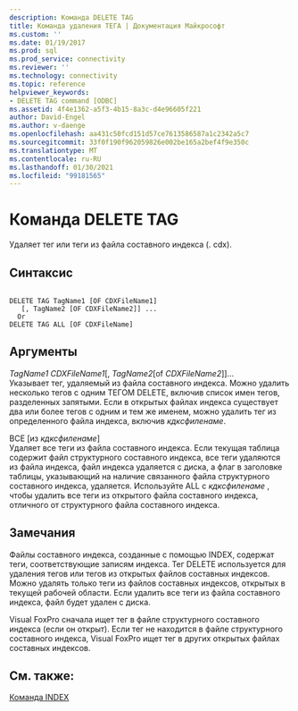 ```yaml
---
description: Команда DELETE TAG
title: Команда удаления ТЕГА | Документация Майкрософт
ms.custom: ''
ms.date: 01/19/2017
ms.prod: sql
ms.prod_service: connectivity
ms.reviewer: ''
ms.technology: connectivity
ms.topic: reference
helpviewer_keywords:
- DELETE TAG command [ODBC]
ms.assetid: 4f4e1362-a5f3-4b15-8a3c-d4e96605f221
author: David-Engel
ms.author: v-daenge
ms.openlocfilehash: aa431c50fcd151d57ce7613586587a1c2342a5c7
ms.sourcegitcommit: 33f0f190f962059826e002be165a2bef4f9e350c
ms.translationtype: MT
ms.contentlocale: ru-RU
ms.lasthandoff: 01/30/2021
ms.locfileid: "99181565"
---
```

# <a name="delete-tag-command"></a>Команда DELETE TAG
Удаляет тег или теги из файла составного индекса (. cdx).  
  
## <a name="syntax"></a>Синтаксис  
  
```  
  
DELETE TAG TagName1 [OF CDXFileName1]  
   [, TagName2 [OF CDXFileName2]] ...  
  Or   
DELETE TAG ALL [OF CDXFileName]  
```  
  
## <a name="arguments"></a>Аргументы  
 *TagName1* *CDXFileName1*[, *TagName2*[of *CDXFileName2*]]...  
 Указывает тег, удаляемый из файла составного индекса. Можно удалить несколько тегов с одним ТЕГОМ DELETE, включив список имен тегов, разделенных запятыми. Если в открытых файлах индекса существует два или более тегов с одним и тем же именем, можно удалить тег из определенного файла индекса, включив *кдксфиленаме*.  
  
 ВСЕ [из *кдксфиленаме*]  
 Удаляет все теги из файла составного индекса. Если текущая таблица содержит файл структурного составного индекса, все теги удаляются из файла индекса, файл индекса удаляется с диска, а флаг в заголовке таблицы, указывающий на наличие связанного файла структурного составного индекса, удаляется. Используйте ALL с *кдксфиленаме* , чтобы удалить все теги из открытого файла составного индекса, отличного от структурного файла составного индекса.  
  
## <a name="remarks"></a>Замечания  
 Файлы составного индекса, созданные с помощью INDEX, содержат теги, соответствующие записям индекса. Тег DELETE используется для удаления тегов или тегов из открытых файлов составных индексов. Можно удалять только теги из файлов составных индексов, открытых в текущей рабочей области. Если удалить все теги из файла составного индекса, файл будет удален с диска.  
  
 Visual FoxPro сначала ищет тег в файле структурного составного индекса (если он открыт). Если тег не находится в файле структурного составного индекса, Visual FoxPro ищет тег в других открытых файлах составных индексов.  
  
## <a name="see-also"></a>См. также:  
 [Команда INDEX](../../odbc/microsoft/index-command.md)
